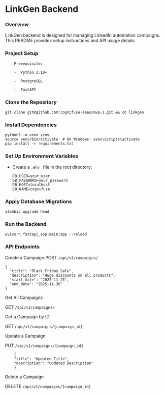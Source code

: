 # LinkGen Backend

### Overview

LinkGen backend is designed for managing LinkedIn automation campaigns. This README provides setup instructions and API usage details.

### Project Setup

        Prerequisites

        -  Python 3.10+

        -  PostgreSQL

        -  FastAPI
### Clone the Repository

```
git clone git@github.com:cognifuse-saas/mvp-1.git && cd linkgen
```

### Install Dependencies

```
python3 -m venv venv
source venv/bin/activate  # On Windows: venv\Scripts\activate
pip install -r requirements.txt
```
### Set Up Environment Variables

- Create a `.env ` file in the root directory:

  ```
  DB_USER=your_user
  DB_PASSWORD=your_password
  DB_HOST=localhost
  DB_NAME=cognifuse
  ```

### Apply Database Migrations

```
alembic upgrade head
```

### Run the Backend

```
uvicorn fastapi_app.main:app --reload
```

### API Endpoints

Create a Campaign
POST `/api/v1/campaigns/`

```
{
  "title": "Black Friday Sale",
  "description": "Huge discounts on all products",
  "start_date": "2025-11-25",
  "end_date": "2025-11-30"
}
```
Get All Campaigns


GET `/api/v1/campaigns/`

Get a Campaign by ID

GET /`api/v1/campaigns/{campaign_id}`


Update a Campaign


PUT `/api/v1/campaigns/{campaign_id}`

```
    {
    "title": "Updated Title",
    "description": "Updated Description"
    }
```
Delete a Campaign


DELETE `/api/v1/campaigns/{campaign_id}`
